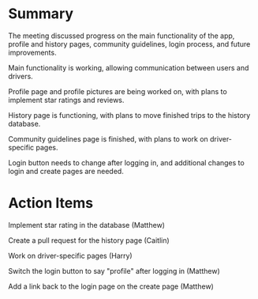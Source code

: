 # Summary

The meeting discussed progress on the main functionality of the app, profile and history pages, community guidelines, login process, and future improvements.

Main functionality is working, allowing communication between users and drivers.

Profile page and profile pictures are being worked on, with plans to implement star ratings and reviews.

History page is functioning, with plans to move finished trips to the history database.

Community guidelines page is finished, with plans to work on driver-specific pages.

Login button needs to change after logging in, and additional changes to login and create pages are needed.

# Action Items

Implement star rating in the database (Matthew)

Create a pull request for the history page (Caitlin)

Work on driver-specific pages (Harry)

Switch the login button to say "profile" after logging in (Matthew)

Add a link back to the login page on the create page (Matthew)